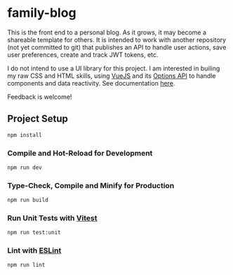# family-blog

This is the front end to a personal blog. As it grows, it may become a shareable template for others. It is intended to work with another repository (not yet committed to git) that publishes an API to handle user actions, save user preferences, create and track JWT tokens, etc.

I do not intend to use a UI library for this project. I am interested in builing my raw CSS and HTML skills, using [VueJS](https://vuejs.org/guide/introduction.html) and its [Options API](https://vuejs.org/guide/introduction.html#api-styles) to handle components and data reactivity. See documentation [here](https://vuejs.org/api/).

Feedback is welcome!

## Project Setup

```sh
npm install
```

### Compile and Hot-Reload for Development

```sh
npm run dev
```

### Type-Check, Compile and Minify for Production

```sh
npm run build
```

### Run Unit Tests with [Vitest](https://vitest.dev/)

```sh
npm run test:unit
```

### Lint with [ESLint](https://eslint.org/)

```sh
npm run lint
```
